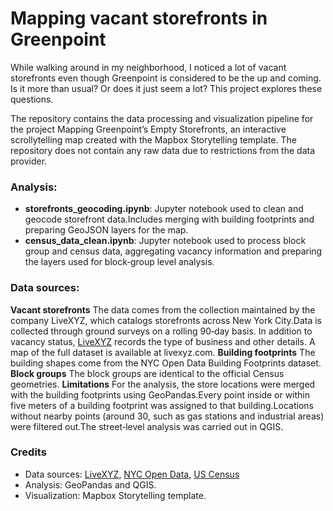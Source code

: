 # Mapping vacant storefronts in Greenpoint

While walking around in my neighborhood, I noticed a lot of vacant storefronts even though Greenpoint is considered to be the up and coming. Is it more than usual? Or does it just seem a lot? This project explores these questions. 

The repository contains the data processing and visualization pipeline for the project Mapping Greenpoint’s Empty Storefronts, an interactive scrollytelling map created with the Mapbox Storytelling template. The repository does not contain any raw data due to restrictions from the data provider. 


### Analysis: 
- __storefronts_geocoding.ipynb__: Jupyter notebook used to clean and geocode storefront data.Includes merging with building footprints and preparing GeoJSON layers for the map.
- __census_data_clean.ipynb__: Jupyter notebook used to process block group and census data, aggregating vacancy information and preparing the layers used for block‑group level analysis.

### Data sources:

__Vacant storefronts__
The data comes from the collection maintained by the company LiveXYZ, which catalogs storefronts across New York City.Data is collected through ground surveys on a rolling 90‑day basis. In addition to vacancy status, [LiveXYZ](https://www.livexyz.com/aboutlive) records the type of business and other details. A map of the full dataset is available at livexyz.com.
__Building footprints__
The building shapes come from the NYC Open Data Building Footprints dataset.
__Block groups__
The block groups are identical to the official Census geometries.
__Limitations__
For the analysis, the store locations were merged with the building footprints using GeoPandas.Every point inside or within five meters of a building footprint was assigned to that building.Locations without nearby points (around 30, such as gas stations and industrial areas) were filtered out.The street‑level analysis was carried out in QGIS.

### Credits
* Data sources: 
    [LiveXYZ](https://www.livexyz.com/), [NYC Open Data](https://data.cityofnewyork.us/City-Government/Building-Footprints-Map-/jh45-qr5r), [US Census](https://www.census.gov/cgi-bin/geo/shapefiles/index.php)
* Analysis: GeoPandas and QGIS.
* Visualization: Mapbox Storytelling template.



